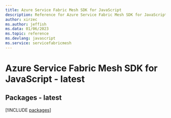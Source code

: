 ```yaml
---
title: Azure Service Fabric Mesh SDK for JavaScript
description: Reference for Azure Service Fabric Mesh SDK for JavaScript
author: xirzec
ms.author: jeffish
ms.data: 01/06/2023
ms.topic: reference
ms.devlang: javascript
ms.service: servicefabricmesh
---
```

# Azure Service Fabric Mesh SDK for JavaScript - latest
## Packages - latest
[!INCLUDE [packages](service-fabric-mesh-index.md)]